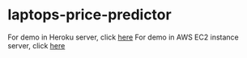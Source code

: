 # laptops-price-predictor
For demo in Heroku server, click <a href="https://laptops-price-predictor.herokuapp.com/" target="_blank">here</a>
For demo in AWS EC2 instance server, click <a href="http://ec2-54-185-192-105.us-west-2.compute.amazonaws.com:8501/" target="_blank">here</a>
